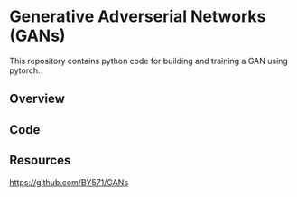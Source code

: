 # Generative Adverserial Networks (GANs)

This repository contains python code for building and training a GAN using pytorch.

## Overview


## Code

## Resources
https://github.com/BY571/GANs


